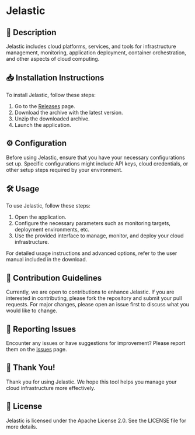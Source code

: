 # Jelastic

## 📜 Description

Jelastic includes cloud platforms, services, and tools for infrastructure management, monitoring, application deployment, container orchestration, and other aspects of cloud computing.

## 📥 Installation Instructions

To install Jelastic, follow these steps:

1. Go to the [Releases](../../releases) page.
2. Download the archive with the latest version.
3. Unzip the downloaded archive.
4. Launch the application.

## ⚙️ Configuration

Before using Jelastic, ensure that you have your necessary configurations set up. Specific configurations might include API keys, cloud credentials, or other setup steps required by your environment.

## 🛠️ Usage

To use Jelastic, follow these steps:

1. Open the application.
2. Configure the necessary parameters such as monitoring targets, deployment environments, etc.
3. Use the provided interface to manage, monitor, and deploy your cloud infrastructure.

For detailed usage instructions and advanced options, refer to the user manual included in the download.

## 🤝 Contribution Guidelines

Currently, we are open to contributions to enhance Jelastic. If you are interested in contributing, please fork the repository and submit your pull requests. For major changes, please open an issue first to discuss what you would like to change.

## 🐞 Reporting Issues

Encounter any issues or have suggestions for improvement? Please report them on the [Issues](../../issues) page.

## 🌟 Thank You!

Thank you for using Jelastic. We hope this tool helps you manage your cloud infrastructure more effectively.

## 📄 License

Jelastic is licensed under the Apache License 2.0. See the LICENSE file for more details.
